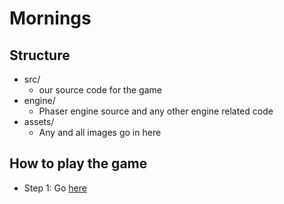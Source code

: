 # Mornings

## Structure
- src/
  - our source code for the game
- engine/
  - Phaser engine source and any other engine related code
- assets/
  - Any and all images go in here

## How to play the game
- Step 1: Go [here]()

